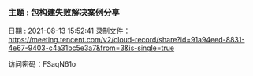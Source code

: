 ###  主题 : 包构建失败解决案例分享

日期 : 2021-08-13 15:52:41
录制文件：https://meeting.tencent.com/v2/cloud-record/share?id=91a94eed-8831-4e67-9403-c4a31bc5e3a7&from=3&is-single=true

访问密码：FSaqN61o

